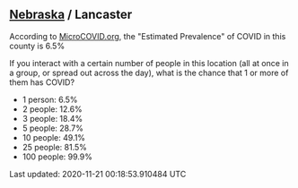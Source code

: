 
## [Nebraska](/united-states/nebraska) / Lancaster

According to [MicroCOVID.org](http://microcovid.org),
the "Estimated Prevalence" of COVID in this county is 6.5%

If you interact with a certain number of people in this location
(all at once in a group, or spread out across the day), what is the chance that
1 or more of them has COVID?

- 1 person: 6.5%
- 2 people: 12.6%
- 3 people: 18.4%
- 5 people: 28.7%
- 10 people: 49.1%
- 25 people: 81.5%
- 100 people: 99.9%

Last updated: 2020-11-21 00:18:53.910484 UTC
